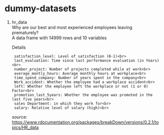# dummy-datasets

1. hr_data <br>
Why are our best and most experienced employees leaving prematurely? <br>
A data frame with 14999 rows and 10 variables <br>

    Details <br>

        satisfaction_level: Level of satisfaction (0-1)<br>
        last_evaluation: Time since last performance evaluation (in Years)<br>
        number_project: Number of projects completed while at work<br>
        average_montly_hours: Average monthly hours at workplace<br>
        time_spend_company: Number of years spent in the company<br>
        Work_accident: Whether the employee had a workplace accident<br>
        left: Whether the employee left the workplace or not (1 or 0) Factor<br>
        promotion_last_5years: Whether the employee was promoted in the last five years<br>
        sales Department: in which they work for<br>
        salary: Relative level of salary (high)<br>

    source: https://www.rdocumentation.org/packages/breakDown/versions/0.2.1/topics/HR_data
